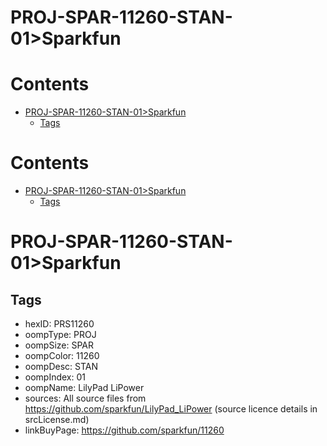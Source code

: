 
PROJ-SPAR-11260-STAN-01>Sparkfun
================================

Contents
========

* [PROJ-SPAR-11260-STAN-01>Sparkfun](#proj-spar-11260-stan-01sparkfun)
	* [Tags](#tags)

Contents
========

* [PROJ-SPAR-11260-STAN-01>Sparkfun](#proj-spar-11260-stan-01sparkfun)
	* [Tags](#tags)

# PROJ-SPAR-11260-STAN-01>Sparkfun

## Tags

- hexID: PRS11260
- oompType: PROJ
- oompSize: SPAR
- oompColor: 11260
- oompDesc: STAN
- oompIndex: 01
- oompName: LilyPad LiPower
- sources: All source files from https://github.com/sparkfun/LilyPad_LiPower (source licence details in srcLicense.md)
- linkBuyPage: https://github.com/sparkfun/11260
